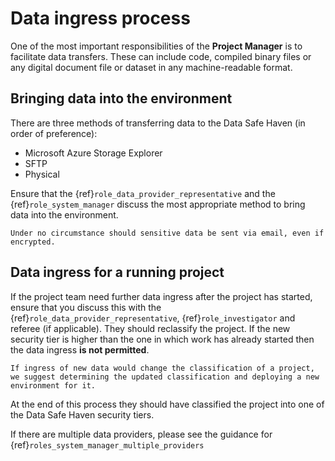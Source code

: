 # Data ingress process

One of the most important responsibilities of the **Project Manager** is to facilitate data transfers.
These can include code, compiled binary files or any digital document file or dataset in any machine-readable format.

## Bringing data into the environment

There are three methods of transferring data to the Data Safe Haven (in order of preference):

- Microsoft Azure Storage Explorer
- SFTP
- Physical

Ensure that the {ref}`role_data_provider_representative` and the {ref}`role_system_manager` discuss the most appropriate method to bring data into the environment.

```{danger}
Under no circumstance should sensitive data be sent via email, even if encrypted.
```

## Data ingress for a running project

If the project team need further data ingress after the project has started, ensure that you discuss this with the {ref}`role_data_provider_representative`, {ref}`role_investigator` and referee (if applicable).
They should reclassify the project.
If the new security tier is higher than the one in which work has already started then the data ingress **is not permitted**.

```{warning}
If ingress of new data would change the classification of a project, we suggest determining the updated classification and deploying a new environment for it.
```

At the end of this process they should have classified the project into one of the Data Safe Haven security tiers.

If there are multiple data providers, please see the guidance for {ref}`roles_system_manager_multiple_providers`
